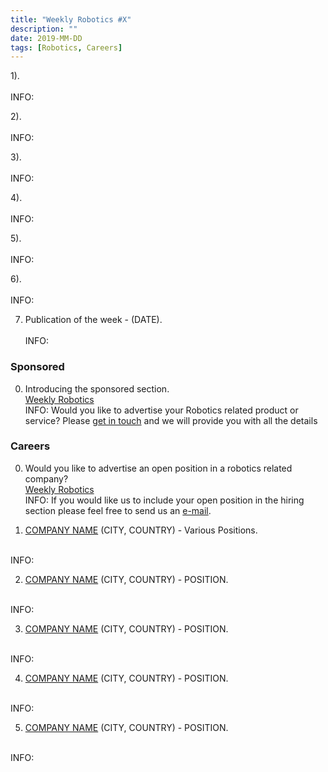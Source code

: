 ```yaml
---
title: "Weekly Robotics #X"
description: ""
date: 2019-MM-DD
tags: [Robotics, Careers]
---
```


1).
<br>[]()<br>
INFO:

2).
<br>[]()<br>
INFO:

3).
<br>[]()<br>
INFO:

4).
<br>[]()<br>
INFO:

5).
<br>[]()<br>
INFO:

6).
<br>[]()<br>
INFO:

7) Publication of the week - (DATE).
<br>[]()<br>
INFO:

### Sponsored

0) Introducing the sponsored section.
<br>[Weekly Robotics](https://weeklyrobotics.com/About)<br>
INFO: Would you like to advertise your Robotics related product or service? Please [get in touch](mailto:contact@weeklyrobotics.com) and we will provide you with all the details


### Careers

0) Would you like to advertise an open position in a robotics related company?
<br>[Weekly Robotics](https://weeklyrobotics.com/About)<br>
INFO: If you would like us to include your open position in the hiring section please feel free to send us an [e-mail](mailto:careers@weeklyrobotics.com).

1) [COMPANY NAME]() (CITY, COUNTRY) - Various Positions.
<br>
INFO:

2) [COMPANY NAME]() (CITY, COUNTRY) - POSITION.
<br>
INFO:

3) [COMPANY NAME]() (CITY, COUNTRY) - POSITION.
<br>
INFO:

4) [COMPANY NAME]() (CITY, COUNTRY) - POSITION.
<br>
INFO:

5) [COMPANY NAME]() (CITY, COUNTRY) - POSITION.
<br>
INFO:

